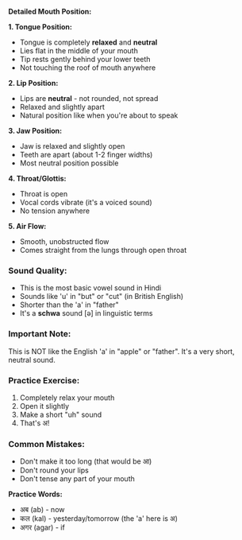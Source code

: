 **Detailed Mouth Position:**

**1. Tongue Position:**

- Tongue is completely **relaxed** and **neutral**
- Lies flat in the middle of your mouth
- Tip rests gently behind your lower teeth
- Not touching the roof of mouth anywhere

**2. Lip Position:**

- Lips are **neutral** - not rounded, not spread
- Relaxed and slightly apart
- Natural position like when you're about to speak

**3. Jaw Position:**

- Jaw is relaxed and slightly open
- Teeth are apart (about 1-2 finger widths)
- Most neutral position possible

**4. Throat/Glottis:**

- Throat is open
- Vocal cords vibrate (it's a voiced sound)
- No tension anywhere

**5. Air Flow:**

- Smooth, unobstructed flow
- Comes straight from the lungs through open throat

### **Sound Quality:**

- This is the most basic vowel sound in Hindi
- Sounds like 'u' in "but" or "cut" (in British English)
- Shorter than the 'a' in "father"
- It's a **schwa** sound [ə] in linguistic terms

### **Important Note:**

This is NOT like the English 'a' in "apple" or "father". It's a very short, neutral sound.

### **Practice Exercise:**

1. Completely relax your mouth
2. Open it slightly
3. Make a short "uh" sound
4. That's अ!

### **Common Mistakes:**

- Don't make it too long (that would be आ)
- Don't round your lips
- Don't tense any part of your mouth

**Practice Words:**

- अब (ab) - now
- कल (kal) - yesterday/tomorrow (the 'a' here is अ)
- अगर (agar) - if